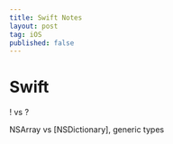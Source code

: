 ```yaml
---
title: Swift Notes
layout: post
tag: iOS
published: false
---
```



# Swift

! vs ? 

NSArray vs [NSDictionary], generic types
